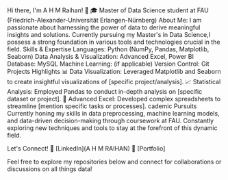 Hi there, I'm A H M Raihan! 👋
🎓 Master of Data Science student at FAU (Friedrich-Alexander-Universität Erlangen-Nürnberg)
About Me:
I am passionate about harnessing the power of data to derive meaningful insights and solutions.
Currently pursuing my Master's in Data Science,I possess a strong foundation in various tools and technologies crucial in the field.
Skills & Expertise
Languages: Python (NumPy, Pandas, Matplotlib, Seaborn)
Data Analysis & Visualization: Advanced Excel, Power BI
Database: MySQL
Machine Learning: (if applicable)
Version Control: Git
Projects Highlights
📊 Data Visualization: Leveraged Matplotlib and Seaborn to create insightful visualizations of [specific project/analysis].
📈 Statistical Analysis: Employed Pandas to conduct in-depth analysis on [specific dataset or project].
🧮 Advanced Excel: Developed complex spreadsheets to streamline [mention specific tasks or processes].
cademic Pursuits
Currently honing my skills in data preprocessing, machine learning models, and data-driven decision-making through coursework at FAU. Constantly exploring new techniques and tools to stay at the forefront of this dynamic field.

Let's Connect!
🔗 [LinkedIn](A H M RAIHAN)
🔗 [Portfolio]

Feel free to explore my repositories below and connect for collaborations or discussions on all things data!

